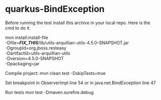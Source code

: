 # quarkus-BindException


Before running the test install this archive in your local repo.
Here is the cmd to do it.

mvn install:install-file \
   -Dfile=___FIX_THIS___/lib/utils-arquillian-utils-4.5.0-SNAPSHOT.jar \
   -DgroupId=org.jboss.resteasy \
   -DartifactId=utils-arquillian-utils \
   -Dversion=4.5.0-SNAPSHOT \
   -Dpackaging=jar 


  Compile project:
    mvn clean test -DskipTests=true
  
  Set breakpoint in ObserverImpl line 54 or in
  java.net.BindException line 47
  
  Run tests
    mvn test -Dmaven.surefire.debug